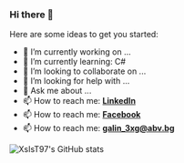 ### Hi there 👋

Here are some ideas to get you started:

- 🔭 I’m currently working on ...
- 🌱 I’m currently learning: C#
- 👯 I’m looking to collaborate on ...
- 🤔 I’m looking for help with ...
- 💬 Ask me about ...
- 📫 How to reach me: [**LinkedIn**](https://www.linkedin.com/in/galin-georgiev-4633ba237/)
- 📫 How to reach me: [**Facebook**](https://www.facebook.com/galin.georgiev.5648)
- 📫 How to reach me: **galin_3xg@abv.bg**

![XsIsT97's GitHub stats](https://github-readme-stats.vercel.app/api?username=XsIsT97&show_icons=true&theme=merko)
